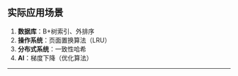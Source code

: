## **实际应用场景**

1. **数据库**：B+树索引、外排序
2. **操作系统**：页面置换算法（LRU）
3. **分布式系统**：一致性哈希
4. **AI**：梯度下降（优化算法）

---